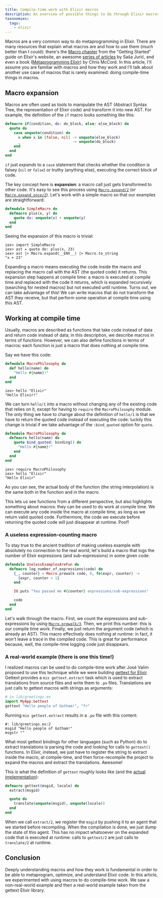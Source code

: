 ```yaml
---
title: Compile-time work with Elixir macros
description: An overview of possible things to do through Elixir macros at compile time.
taxonomies:
  tags:
    - elixir
---
```


Macros are a very common way to do metaprogramming in Elixir. There are many
resources that explain what macros are and how to use them (much better than I
could): there's the [Macro chapter][macro-chapter-elixir-website] from the
"Getting Started" guide on Elixir's website, an awesome
[series of articles][understanding-macros-sasa-juric] by Saša Jurić, and even a
book ([Metaprogramming Elixir][metaprogramming-elixir]) by Chris McCord. In this
article, I'll assume you are familiar with macros and how they work and I'll
talk about another use case of macros that is rarely examined: doing
compile-time things in macros.

<!-- more -->

## Macro expansion

Macros are often used as tools to manipulate the AST (Abstract Syntax Tree,
the representation of Elixir code) and transform it into new AST. For example, the
definition of the `if` macro looks something like this:

```elixir
defmacro if(condition, do: do_block, else: else_block) do
  quote do
    case unquote(condition) do
      x when x in [false, nil] -> unquote(else_block)
      _                        -> unquote(do_block)
    end
  end
end
```

`if` just *expands* to a `case` statement that checks whether the condition is
falsey (`nil` or `false`) or truthy (anything else), executing the correct block
of code.

The key concept here is **expansion**: a macro call just gets transformed to
other code. It's easy to see this process using
[`Macro.expand/2`][docs-macro-expand-2] (or
[`Macro.expand_once/2`][docs-macro-expand_once-2]). Let's work with a simple
macro so that our examples are straightforward:

```elixir
defmodule SimpleMacro do
  defmacro plus(x, y) do
    quote do: unquote(x) + unquote(y)
  end
end
```

Seeing the expansion of this macro is trivial:

```
iex> import SimpleMacro
iex> ast = quote do: plus(x, 23)
iex> ast |> Macro.expand(__ENV__) |> Macro.to_string
"x + 23"
```

Expanding a macro means executing the code inside the macro and replacing the
macro call with the AST (the quoted code) it returns. This expansion step
happens at compile time: a macro is executed at compile time and replaced with
the code it returns, which is expanded recursively (searching for nested macros)
but not executed until runtime. Turns out, we can take advantage of this! We can
write macros that do not transform the AST they receive, but that perform some
operation at compile time using this AST.

## Working at compile time

Usually, macros are described as functions that take code instead of data and
return code instead of data; in this description, we describe macros in terms of
functions. However, we can also define functions in terms of macros: each
function is just a macro that does nothing at compile time.

Say we have this code:

```elixir
defmodule MacroPhilosophy do
  def hello(name) do
    "Hello #{name}!"
  end
end
```

```
iex> hello "Elixir"
"Hello Elixir!"
```

We can turn `hello/1` into a macro without changing any of the existing code
that relies on it, except for having to `require` the `MacroPhilosophy`
module. The only thing we have to change about the definition of `hello/1` is
that we have to return the quoted code instead of executing the code: luckily
this change is trivial if we take advantage of the `:bind_quoted` option for
`quote`.

```elixir
defmodule MacroPhilosophy do
  defmacro hello(name) do
    quote bind_quoted: binding() do
      "Hello #{name}!"
    end
  end
end
```

```
iex> require MacroPhilosophy
iex> hello "Elixir"
"Hello Elixir"
```

As you can see, the actual body of the function (the string interpolation) is
the same both in the function and in the macro.

This lets us see functions from a different perspective, but also highlights
something about macros: they can be used to do work at compile time. We can
execute any code inside the macro at compile time, as long as we return valid
quoted code. Furthermore, the code we execute before returning the quoted code
will just disappear at runtime. Poof!

### A useless expression-counting macro

To stay true to the ancient tradition of making useless example with absolutely
no connection to the real world, let's build a macro that logs the number of
Elixir expressions (and sub-expressions) in some given code:

```elixir
defmodule UselessExamplesAreFun do
  defmacro log_number_of_expressions(code) do
    {_, counter} = Macro.prewalk code, 0, fn(expr, counter) ->
      {expr, counter + 1}
    end

    IO.puts "You passed me #{counter} expressions/sub-expressions"

    code
  end
end
```

Let's walk through the macro. First, we count the expressions and
sub-expressions by using [`Macro.prewalk/3`][docs-macro-prewalk-3]. Then, we
print this number: this is our compile time work. Finally, we just return the
argument code (which is already an AST). This macro effectively does nothing at
runtime: in fact, it won't leave a trace in the compiled code. This is great for
performance because, well, the compile-time logging code just disappears.

### A real-world example (there is one this time!)

I realized macros can be used to do compile-time work after José Valim proposed
to use this technique while we were building
[gettext for Elixir][gettext-for-elixir]. Gettext provides a `mix
gettext.extract` task which is used to extract translations from source files
and write them to `.po` files. Translations are just calls to gettext macros
with strings as arguments:

```elixir
# in lib/greetings.ex
import MyApp.Gettext
gettext "Hello people of Gotham!", "fr"
```

Running `mix gettext.extract` results in a `.po` file with this content:

```po
#: lib/greetings.ex:2
msgid "Hello people of Gotham!"
msgstr ""
```

What most gettext bindings for other languages (such as Python) do to extract
translations is parsing the code and looking for calls to `gettext()`
functions. In Elixir, instead, we just have to register the string to extract
inside the macro, at compile-time, and then force-recompile the project to
expand the macros and extract the translations. Awesome!

This is what the definition of `gettext` roughly looks like
(and the [actual implementation][gettext-macro-implementation]):

```elixir
defmacro gettext(msgid, locale) do
  extract(msgid)

  quote do
    translate(unquote(msgid), unquote(locale))
  end
end
```

When we call `extract/2`, we register the `msgid` by pushing it to an agent that
we started before recompiling. When the compilation is done, we just dump the
state of this agent. This has no impact whatsoever on the expanded code that is
executed at runtime: calls to `gettext/2` are just calls to `translate/2` at
runtime.

## Conclusion

Deeply understanding macros and how they work is fundamental in order to be able
to metaprogram, optimize, and understand Elixir code. In this article, we
experimented with using macros to do compile-time work. We saw a non-real-world
example and then a real-world example taken from the gettext Elixir library.


[understanding-macros-sasa-juric]: https://www.theerlangelist.com/article/macros_1 "Understanding Elixir Macros by Saša Jurić"
[metaprogramming-elixir]: https://pragprog.com/book/cmelixir/metaprogramming-elixir "Metaprogramming Elixir"
[macro-chapter-elixir-website]: https://elixir-lang.org/getting-started/meta/macros.html "Chapter on macros from Elixir's \"Getting Started\" guide"
[docs-macro-expand-2]: https://hexdocs.pm/elixir/Macro.html#expand/2 "Docs for Macro.expand/2"
[docs-macro-expand_once-2]: https://hexdocs.pm/elixir/Macro.html#expand_once/2 "Docs for Macro.expand_once/2"
[docs-macro-prewalk-3]: https://hexdocs.pm/elixir/Macro.html#prewalk/3 "Docs for Macro.prewalk/3"

[gettext-for-elixir]: https://github.com/elixir-lang/gettext "gettext for Elixir"

[gettext-macro-implementation]: https://github.com/elixir-lang/gettext/blob/v0.6.1/lib/gettext/compiler.ex#L40-L60 "Implementation of a gettext macro"
